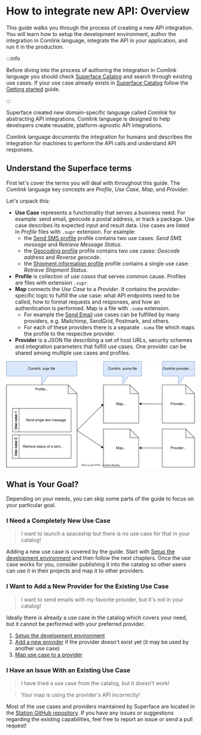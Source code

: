 # How to integrate new API: Overview

This guide walks you through the process of creating a new API integration. You will learn how to setup the development environment, author the integration in Comlink language, integrate the API in your application, and run it in the production.

:::info

Before diving into the process of authoring the integration in Comlink language you should check [Superface Catalog](https://superface.ai/catalog) and search through existing use cases. If your use case already exists in [Superface Catalog](https://superface.ai/catalog) follow the [Getting started](../getting-started.mdx) guide.

:::

Superface created new domain-specific language called _Comlink_ for abstracting API integrations. Comlink language is designed to help developers create reusable, platform-agnostic API integrations.

Comlink language documents the integration for humans and describes the integration for machines to perform the API calls and understand API responses.

## Understand the Superface terms

First let's cover the terms you will deal with throughout this guide. The _Comlink_ language key concepts are _Profile_, _Use Case_, _Map_, and _Provider_.

Let's unpack this:

- **Use Case** represents a functionality that serves a business need. For example: send email, geocode a postal address, or track a package. Use case describes its expected input and result data. Use cases are listed in _Profile_ files with `.supr` extension. For example:
  - the [Send SMS profile](https://superface.ai/communication/send-sms@1.0.1) profile contains two use cases: _Send SMS message_ and _Retrieve Message Status_.
  - the [Geocoding profile](https://superface.ai/address/geocoding@3.0.1) profile contains two use cases: _Geocode address_ and _Reverse geocode_.
  - the [Shipment information profile](https://superface.ai/delivery-tracking/shipment-info@1.0.1) profile contains a single use case: _Retrieve Shipment Status_.
- **Profile** is collection of _use cases_ that serves common cause. Profiles are files with extension `.supr`.
- **Map** connects the _Use Case_ to a _Provider_. It contains the provider-specific logic to fulfill the use case: what API endpoints need to be called, how to format requests and responses, and how an authentication is performed. Map is a file with `.suma` extension.
  - For example the [Send Email](https://superface.ai/communication/send-email) use cases can be fulfilled by many providers, e.g. Mailchimp, SendGrid, Postmark, and others.
  - For each of these providers there is a separate `.suma` file which maps the profile to the respective provider.
- **Provider** is a JSON file describing a set of host URLs, security schemes and integration parameters that fulfill use cases. One provider can be shared among multiple use cases and profiles.

![Comlink key concepts.](../../assets/comlink-key-concepts.svg)

## What is Your Goal?

Depending on your needs, you can skip some parts of the guide to focus on your particular goal.

### I Need a Completely New Use Case

> I want to launch a spaceship but there is no use case for that in your catalog!

Adding a new use case is covered by the guide. Start with [Setup the development environment](setup-the-environment.md) and then follow the next chapters. Once the use case works for you, consider publishing it into the catalog so other users can use it in their projects and map it to other providers.

### I Want to Add a New Provider for the Existing Use Case

> I want to send emails with my favorite provider, but it's not in your catalog!

Ideally there is already a use case in the catalog which covers your need, but it cannot be performed with your preferred provider.

1. [Setup the development environment](setup-the-environment.md)
2. [Add a new provider](add-new-provider.md) if the provider doesn't exist yet (it may be used by another use case)
3. [Map use case to a provider](map-use-case-to-provider.md)

### I Have an Issue With an Existing Use Case

> I have tried a use case from the catalog, but it doesn't work!

> Your map is using the provider's API incorrectly!

Most of the use cases and providers maintained by Superface are located in the [Station GitHub repository](https://github.com/superfaceai/station). If you have any issues or suggestions regarding the existing capabilities, feel free to report an issue or send a pull request!
